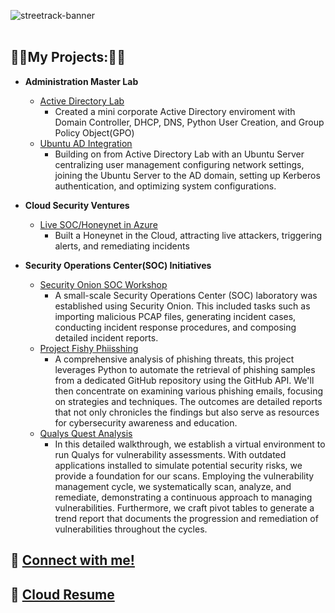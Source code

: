 ![streetrack-banner](https://i.imgur.com/KMzGZPO.png)
<br><br>

<h2>👨‍💻My Projects:👨‍💻</h2>


- <b>**Administration Master Lab**</b>
  - [Active Directory Lab](https://github.com/Thuynh808/Active-Directory-Lab)
    - Created a mini corporate Active Directory enviroment with Domain Controller, DHCP, DNS, Python User Creation, and Group Policy Object(GPO)
  - [Ubuntu AD Integration](https://github.com/Thuynh808/Ubuntu-AD-Integration)
    - Building on from Active Directory Lab with an Ubuntu Server centralizing user management configuring network settings, joining the Ubuntu Server to the AD domain, setting up Kerberos authentication, and optimizing system configurations.
      
- <b>**Cloud Security Ventures**</b>
  - [Live SOC/Honeynet in Azure](https://github.com/Thuynh808/Cloud-SOC)
    - Built a Honeynet in the Cloud, attracting live attackers, triggering alerts, and remediating incidents

- <b>**Security Operations Center(SOC) Initiatives**</b>
  - [Security Onion SOC Workshop](https://github.com/Thuynh808/Security-Onion-SOC-Workshop)
    - A small-scale Security Operations Center (SOC) laboratory was established using Security Onion. This included tasks such as importing malicious PCAP files, generating incident cases, conducting incident response procedures, and composing detailed incident reports.
  - [Project Fishy Phiisshing](https://github.com/Thuynh808/Fishy-Phiisshing)
    - A comprehensive analysis of phishing threats, this project leverages Python to automate the retrieval of phishing samples from a dedicated GitHub repository using the GitHub API. We'll then concentrate on examining various phishing emails, focusing on strategies and techniques. The outcomes are detailed reports that not only chronicles the findings but also serve as resources for cybersecurity awareness and education.
  - [Qualys Quest Analysis](https://github.com/Thuynh808/Qualys-Quest-Analysis)
    - In this detailed walkthrough, we establish a virtual environment to run Qualys for vulnerability assessments. With outdated applications installed to simulate potential security risks, we provide a foundation for our scans. Employing the vulnerability management cycle, we systematically scan, analyze, and remediate, demonstrating a continuous approach to managing vulnerabilities. Furthermore, we craft pivot tables to generate a trend report that documents the progression and remediation of vulnerabilities throughout the cycles.

<h2> 🤳 <a href="https://www.linkedin.com/in/Thuynh808/">Connect with me!</a>
<h2> 📄 <a href="https://www.streetrack.org">Cloud Resume</a>
